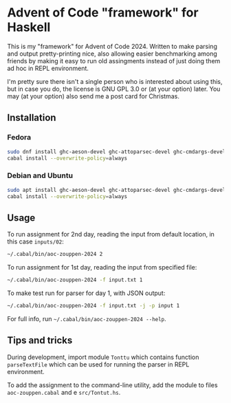 # Advent of Code "framework" for Haskell

This is my "framework" for Advent of Code 2024. Written to make
parsing and output pretty-printing nice, also allowing easier
benchmarking among friends by making it easy to run old assingments
instead of just doing them ad hoc in REPL environment.

I'm pretty sure there isn't a single person who is interested about
using this, but in case you do, the license is GNU GPL 3.0 or (at your
option) later. You may (at your option) also send me a post card for
Christmas.

## Installation

### Fedora

```sh
sudo dnf install ghc-aeson-devel ghc-attoparsec-devel ghc-cmdargs-devel
cabal install --overwrite-policy=always
```

### Debian and Ubuntu

```sh
sudo apt install ghc-aeson-devel ghc-attoparsec-devel ghc-cmdargs-devel
cabal install --overwrite-policy=always
```

## Usage

To run assignment for 2nd day, reading the input from default location, in this case `inputs/02`:

```sh
~/.cabal/bin/aoc-zouppen-2024 2
```

To run assignment for 1st day, reading the input from specified file:

```sh
~/.cabal/bin/aoc-zouppen-2024 -f input.txt 1
```

To make test run for parser for day 1, with JSON output:

```sh
~/.cabal/bin/aoc-zouppen-2024 -f input.txt -j -p input 1
```

For full info, run `~/.cabal/bin/aoc-zouppen-2024 --help`.

## Tips and tricks

During development, import module `Tonttu` which contains function
`parseTextFile` which can be used for running the parser in REPL
environment.

To add the assignment to the command-line utility, add the module to
files `aoc-zouppen.cabal` and e `src/Tontut.hs`.
